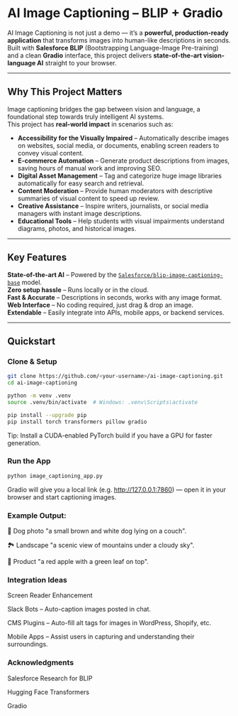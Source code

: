 # AI Image Captioning – BLIP + Gradio

AI Image Captioning is not just a demo — it’s a **powerful, production-ready application** that transforms images into human-like descriptions in seconds.  
Built with **Salesforce BLIP** (Bootstrapping Language-Image Pre-training) and a clean **Gradio** interface, this project delivers **state-of-the-art vision-language AI** straight to your browser.

---

## Why This Project Matters

Image captioning bridges the gap between vision and language, a foundational step towards truly intelligent AI systems.  
This project has **real-world impact** in scenarios such as:

- **Accessibility for the Visually Impaired** – Automatically describe images on websites, social media, or documents, enabling screen readers to convey visual content.
- **E-commerce Automation** – Generate product descriptions from images, saving hours of manual work and improving SEO.
- **Digital Asset Management** – Tag and categorize huge image libraries automatically for easy search and retrieval.
- **Content Moderation** – Provide human moderators with descriptive summaries of visual content to speed up review.
- **Creative Assistance** – Inspire writers, journalists, or social media managers with instant image descriptions.
- **Educational Tools** – Help students with visual impairments understand diagrams, photos, and historical images.

---

## Key Features

**State-of-the-art AI** – Powered by the [`Salesforce/blip-image-captioning-base`](https://huggingface.co/Salesforce/blip-image-captioning-base) model.  
**Zero setup hassle** – Runs locally or in the cloud.  
**Fast & Accurate** – Descriptions in seconds, works with any image format.  
**Web Interface** – No coding required, just drag & drop an image.  
**Extendable** – Easily integrate into APIs, mobile apps, or backend services.

---

## Quickstart

### Clone & Setup
```bash
git clone https://github.com/<your-username>/ai-image-captioning.git
cd ai-image-captioning

python -m venv .venv
source .venv/bin/activate  # Windows: .venv\Scripts\activate

pip install --upgrade pip
pip install torch transformers pillow gradio
```

Tip: Install a CUDA-enabled PyTorch build if you have a GPU for faster generation.

### Run the App

```bash
python image_captioning_app.py
```
Gradio will give you a local link (e.g. http://127.0.0.1:7860) — open it in your browser and start captioning images.

### Example Output:

🐶 Dog photo	"a small brown and white dog lying on a couch".

🏞️ Landscape	"a scenic view of mountains under a cloudy sky".

🍎 Product	"a red apple with a green leaf on top".

### Integration Ideas

Screen Reader Enhancement

Slack Bots – Auto-caption images posted in chat.

CMS Plugins – Auto-fill alt tags for images in WordPress, Shopify, etc.

Mobile Apps – Assist users in capturing and understanding their surroundings.

### Acknowledgments
Salesforce Research for BLIP

Hugging Face Transformers

Gradio
